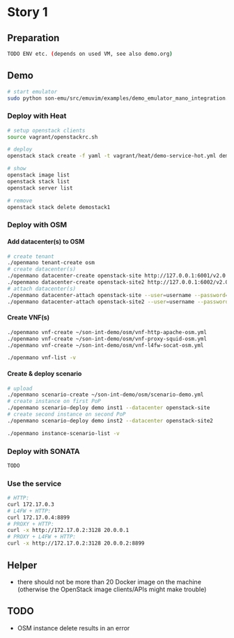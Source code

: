 # Story 1
## Preparation

```bash
TODO ENV etc. (depends on used VM, see also demo.org)
```


## Demo

```bash
# start emulator
sudo python son-emu/src/emuvim/examples/demo_emulator_mano_integration.py
```

### Deploy with Heat

```bash
# setup openstack clients
source vagrant/openstackrc.sh

# deploy 
openstack stack create -f yaml -t vagrant/heat/demo-service-hot.yml demostack1

# show
openstack image list
openstack stack list
openstack server list

# remove
openstack stack delete demostack1

```

### Deploy with OSM

#### Add datacenter(s) to OSM
```bash
# create tenant
./openmano tenant-create osm
# create datacenter(s)
./openmano datacenter-create openstack-site http://127.0.0.1:6001/v2.0 --type openstack --description "PoP1"
./openmano datacenter-create openstack-site2 http://127.0.0.1:6002/v2.0 --type openstack --description "PoP2"
# attach datacenter(s)
./openmano datacenter-attach openstack-site --user=username --password=password --vim-tenant-name=tenantName
./openmano datacenter-attach openstack-site2 --user=username --password=password --vim-tenant-name=tenantName
```

#### Create VNF(s)
```bash
./openmano vnf-create ~/son-int-demo/osm/vnf-http-apache-osm.yml
./openmano vnf-create ~/son-int-demo/osm/vnf-proxy-squid-osm.yml
./openmano vnf-create ~/son-int-demo/osm/vnf-l4fw-socat-osm.yml

./openmano vnf-list -v
```

#### Create & deploy scenario
```bash
# upload
./openmano scenario-create ~/son-int-demo/osm/scenario-demo.yml
# create instance on first PoP
./openmano scenario-deploy demo inst1 --datacenter openstack-site
# create second instance on second PoP
./openmano scenario-deploy demo inst2 --datacenter openstack-site2

./openmano instance-scenario-list -v
```

### Deploy with SONATA

```bash
TODO
```

### Use the service

```bash
# HTTP: 
curl 172.17.0.3
# L4FW + HTTP:
curl 172.17.0.4:8899
# PROXY + HTTP:
curl -x http://172.17.0.2:3128 20.0.0.1
# PROXY + L4FW + HTTP:
curl -x http://172.17.0.2:3128 20.0.0.2:8899
```

## Helper

* there should not be more than 20 Docker image on the machine (otherwise the OpenStack image clients/APIs might make trouble)

## TODO

* OSM instance delete results in an error
